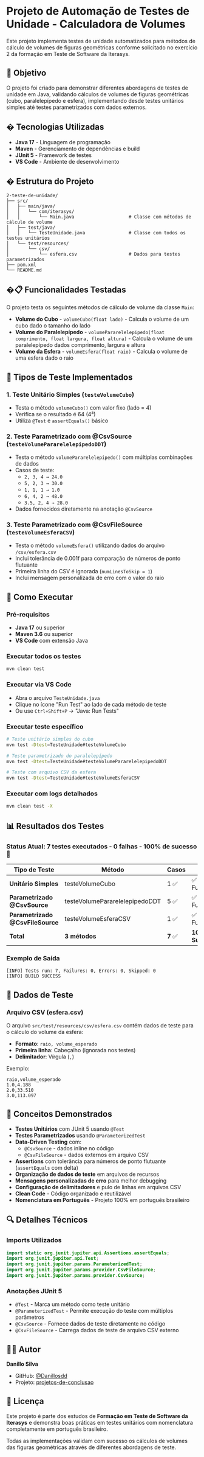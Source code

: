 # Projeto de Automação de Testes de Unidade - Calculadora de Volumes

Este projeto implementa testes de unidade automatizados para métodos de cálculo de volumes de figuras geométricas conforme solicitado no exercício 2 da formação em Teste de Software da Iterasys.

## 🎯 Objetivo

O projeto foi criado para demonstrar diferentes abordagens de testes de unidade em Java, validando cálculos de volumes de figuras geométricas (cubo, paralelepípedo e esfera), implementando desde testes unitários simples até testes parametrizados com dados externos.

## �️ Tecnologias Utilizadas

- **Java 17** - Linguagem de programação
- **Maven** - Gerenciamento de dependências e build
- **JUnit 5** - Framework de testes
- **VS Code** - Ambiente de desenvolvimento

## � Estrutura do Projeto

```
2-teste-de-unidade/
├── src/
│   ├── main/java/
│   │   └── com/iterasys/
│   │       └── Main.java                    # Classe com métodos de cálculo de volume
│   ├── test/java/
│   │   └── TesteUnidade.java                # Classe com todos os testes unitários
│   └── test/resources/
│       └── csv/
│           └── esfera.csv                   # Dados para testes parametrizados
├── pom.xml
└── README.md
```

## �📋 Funcionalidades Testadas

O projeto testa os seguintes métodos de cálculo de volume da classe `Main`:

- **Volume do Cubo** - `volumeCubo(float lado)` - Calcula o volume de um cubo dado o tamanho do lado
- **Volume do Paralelepípedo** - `volumePararelelepipedo(float comprimento, float largura, float altura)` - Calcula o volume de um paralelepípedo dados comprimento, largura e altura
- **Volume da Esfera** - `volumeEsfera(float raio)` - Calcula o volume de uma esfera dado o raio

## 🧪 Tipos de Teste Implementados

### 1. Teste Unitário Simples (`testeVolumeCubo`)

- Testa o método `volumeCubo()` com valor fixo (lado = 4)
- Verifica se o resultado é 64 (4³)
- Utiliza `@Test` e `assertEquals()` básico

### 2. Teste Parametrizado com @CsvSource (`testeVolumePararelelepipedoDDT`)

- Testa o método `volumePararelelepipedo()` com múltiplas combinações de dados
- Casos de teste:
  - `2, 3, 4 → 24.0`
  - `5, 2, 3 → 30.0`
  - `1, 1, 1 → 1.0`
  - `6, 4, 2 → 48.0`
  - `3.5, 2, 4 → 28.0`
- Dados fornecidos diretamente na anotação `@CsvSource`

### 3. Teste Parametrizado com @CsvFileSource (`testeVolumeEsferaCSV`)

- Testa o método `volumeEsfera()` utilizando dados do arquivo `/csv/esfera.csv`
- Inclui tolerância de 0.001f para comparação de números de ponto flutuante
- Primeira linha do CSV é ignorada (`numLinesToSkip = 1`)
- Inclui mensagem personalizada de erro com o valor do raio

## 🚀 Como Executar

### Pré-requisitos

- **Java 17** ou superior
- **Maven 3.6** ou superior
- **VS Code** com extensão Java

### Executar todos os testes

```bash
mvn clean test
```

### Executar via VS Code

- Abra o arquivo `TesteUnidade.java`
- Clique no ícone "Run Test" ao lado de cada método de teste
- Ou use `Ctrl+Shift+P` → "Java: Run Tests"

### Executar teste específico

```bash
# Teste unitário simples do cubo
mvn test -Dtest=TesteUnidade#testeVolumeCubo

# Teste parametrizado do paralelepípedo  
mvn test -Dtest=TesteUnidade#testeVolumePararelelepipedoDDT

# Teste com arquivo CSV da esfera
mvn test -Dtest=TesteUnidade#testeVolumeEsferaCSV
```

### Executar com logs detalhados

```bash
mvn clean test -X
```

## 📊 Resultados dos Testes

### Status Atual: 7 testes executados - 0 falhas - 100% de sucesso 🎉

| Tipo de Teste | Método | Casos | Status |
|---------------|--------|-------|--------|
| **Unitário Simples** | testeVolumeCubo | 1 ✅ | ✅ Funcionando |
| **Parametrizado @CsvSource** | testeVolumePararelelepipedoDDT | 5 ✅ | ✅ Funcionando |
| **Parametrizado @CsvFileSource** | testeVolumeEsferaCSV | 1 ✅ | ✅ Funcionando |
| **Total** | **3 métodos** | **7** ✅ | **100% Sucesso** |

### Exemplo de Saída

```
[INFO] Tests run: 7, Failures: 0, Errors: 0, Skipped: 0
[INFO] BUILD SUCCESS
```

## 📝 Dados de Teste

### Arquivo CSV (esfera.csv)

O arquivo `src/test/resources/csv/esfera.csv` contém dados de teste para o cálculo do volume da esfera:

- **Formato**: `raio, volume_esperado`
- **Primeira linha**: Cabeçalho (ignorada nos testes)
- **Delimitador**: Vírgula (`,`)

Exemplo:

```csv
raio,volume_esperado
1.0,4.188
2.0,33.510
3.0,113.097
```

## 🎯 Conceitos Demonstrados

- **Testes Unitários** com JUnit 5 usando `@Test`
- **Testes Parametrizados** usando `@ParameterizedTest`
- **Data-Driven Testing** com:
  - `@CsvSource` - dados inline no código
  - `@CsvFileSource` - dados externos em arquivo CSV
- **Assertions** com tolerância para números de ponto flutuante (`assertEquals` com delta)
- **Organização de dados de teste** em arquivos de recursos
- **Mensagens personalizadas de erro** para melhor debugging
- **Configuração de delimitadores** e pulo de linhas em arquivos CSV
- **Clean Code** - Código organizado e reutilizável
- **Nomenclatura em Português** - Projeto 100% em português brasileiro

## 🔍 Detalhes Técnicos

### Imports Utilizados

```java
import static org.junit.jupiter.api.Assertions.assertEquals;
import org.junit.jupiter.api.Test;
import org.junit.jupiter.params.ParameterizedTest;
import org.junit.jupiter.params.provider.CsvFileSource;
import org.junit.jupiter.params.provider.CsvSource;
```

### Anotações JUnit 5

- `@Test` - Marca um método como teste unitário
- `@ParameterizedTest` - Permite execução do teste com múltiplos parâmetros
- `@CsvSource` - Fornece dados de teste diretamente no código
- `@CsvFileSource` - Carrega dados de teste de arquivo CSV externo

## 👨‍💻 Autor

**Danillo Silva**

- GitHub: [@Danillosdd](https://github.com/Danillosdd)
- Projeto: [projetos-de-conclusao](https://github.com/Danillosdd/projetos-de-conclusao)

## 📄 Licença

Este projeto é parte dos estudos de **Formação em Teste de Software da Iterasys** e demonstra boas práticas em testes unitários com nomenclatura completamente em português brasileiro.

Todas as implementações validam com sucesso os cálculos de volumes das figuras geométricas através de diferentes abordagens de teste.

